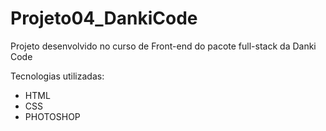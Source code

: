 # Projeto04_DankiCode
Projeto desenvolvido no curso de Front-end do pacote full-stack da Danki Code

Tecnologias utilizadas:
- HTML
- CSS
- PHOTOSHOP

